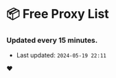 # :package: Free Proxy List
### Updated every 15 minutes.

- Last updated: `2024-05-19 22:11`

:heart:
